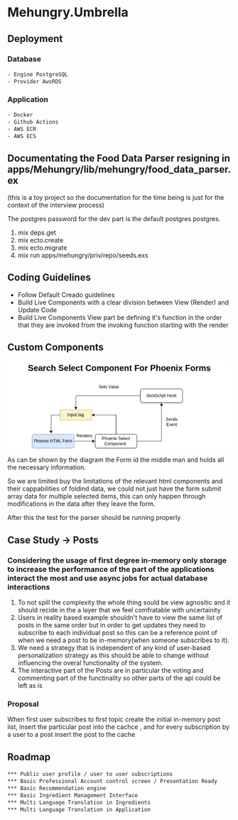 # Mehungry.Umbrella

## Deployment 
### Database 
    - Engine PostgreSQL
    - Provider AwsRDS
### Application 
    - Docker 
    - Github Actions
    - AWS ECR 
    - AWS ECS 

## Documentating the Food Data Parser resigning in apps/Mehungry/lib/mehungry/food_data_parser.ex 
(this is a toy project so the documentation for the time being is just for the context of the interview process)

The postgres password for the dev part is the default postgres postgres. 
1. mix deps.get 
2. mix ecto.create 
3. mix ecto.migrate 
4. mix run apps/mehungry/priv/repo/seeds.exs

## Coding Guidelines 
- Follow Default Creado guidelines 
- Build Live Components with a clear division between View (Render) and Update Code 
- Build Live Components View part be defining it's function in the order that they are invoked from the invoking function starting with the render

## Custom Components 
![Alt text](diagrams/SelectComponentDataFlow.jpg?raw=true "Select Diagram")


As can be shown by the diagram the Form id the middle man and holds all the necessary information. 

So we are limited buy the limitations of the relevant html components and their cappabilities of foldind data, we could not just have the form submit array data for multiple selected items, this can only happen through modifications in the data after they leave the form. 



    

After this the test for the parser should be running properly

## Case Study -> Posts 
### Considering the usage of first degree in-memory only storage to increase the performance of the part of the applications interact the most and use async jobs for actual database interactions 

1. To not spill the complexity the whole thing sould be view agnositic and it should recide in the a layer that we feel comfratable with uncertainity 
2. Users in reality based example shouldn't have to view the same list of posts in the same order but in order to get updates they need to subscribe to each individual post so this can be a reference point of when we need a post to be in-memory(when someone subscribes to it).
3. We need a strategy that is independent of any kind of user-based personalization strategy as this should be able to change without influencing the overal functionality of the system.
4. The interactive part of the Posts are in particular the voting and commenting part of the functinality so other parts of the api could be left as is 
  

### Proposal
When first user subscribes to first topic create the initial in-memory post list, insert the particular post into the cachce , and for every subscription by a user to a post insert the post to the cache 



##  Roadmap 

    *** Public user profile / user to user subscriptions 
    *** Basic Professional Account control screen / Presentation Ready 
    *** Basic Recommendation engine 
    *** Basic Ingredient Management Interface 
    *** Multi Language Translation in Ingredients  
    *** Multi Language Translation in Application
